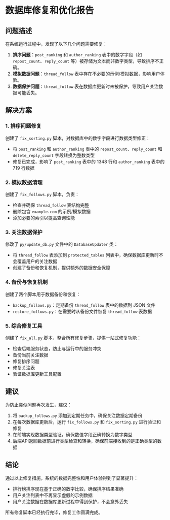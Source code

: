 # 数据库修复和优化报告

## 问题描述

在系统运行过程中，发现了以下几个问题需要修复：

1. **排序问题**：`post_ranking` 和 `author_ranking` 表中的数字字段（如 `repost_count`、`reply_count` 等）被存储为文本而非数字类型，导致排序不正确。
2. **模拟数据问题**：`thread_follow` 表中存在不必要的示例/模拟数据，影响用户体验。
3. **数据保护问题**：`thread_follow` 表在数据库更新时未被保护，导致用户关注数据可能丢失。

## 解决方案

### 1. 排序问题修复

创建了 `fix_sorting.py` 脚本，对数据库中的数字字段进行数据类型修正：

- 将 `post_ranking` 和 `author_ranking` 表中的 `repost_count`、`reply_count` 和 `delete_reply_count` 字段转换为整数类型
- 修复已完成，影响了 `post_ranking` 表中的 1348 行和 `author_ranking` 表中的 719 行数据

### 2. 模拟数据清理

创建了 `fix_follows.py` 脚本，负责：

- 检查并确保 `thread_follow` 表结构完整
- 删除包含 `example.com` 的示例/模拟数据
- 添加必要的索引以提高查询性能

### 3. 关注数据保护

修改了 `py/update_db.py` 文件中的 `DatabaseUpdater` 类：

- 将 `thread_follow` 表添加到 `protected_tables` 列表中，确保数据库更新时不会覆盖用户的关注数据
- 创建了备份和恢复机制，提供额外的数据安全保障

### 4. 备份与恢复机制

创建了两个脚本用于数据备份和恢复：

- `backup_follows.py`：定期备份 `thread_follow` 表中的数据到 JSON 文件
- `restore_follows.py`：在需要时从备份文件恢复 `thread_follow` 表数据

### 5. 综合修复工具

创建了 `fix_all.py` 脚本，整合所有修复步骤，提供一站式修复功能：

- 检查后端服务状态，防止与运行中的服务冲突
- 备份当前关注数据
- 修复排序问题
- 修复关注表
- 验证数据库更新工具配置

## 建议

为防止类似问题再次发生，建议：

1. 将 `backup_follows.py` 添加到定期任务中，确保关注数据定期备份
2. 在每次数据库更新后，运行 `fix_follows.py` 和 `fix_sorting.py` 进行验证和修复
3. 在前端实现数据类型验证，确保数值字段正确转换为数字类型
4. 后端API返回数据前进行类型检查和转换，确保前端接收到的是正确类型的数据

## 结论

通过以上修复措施，系统的数据完整性和用户体验得到了显著提升：

- 排行榜排序现在基于正确的数字比较，确保排序结果准确
- 用户关注列表中不再显示虚假的示例数据
- 用户关注数据在数据库更新过程中得到保护，不会意外丢失

所有修复脚本已经执行完毕，修复工作圆满完成。 